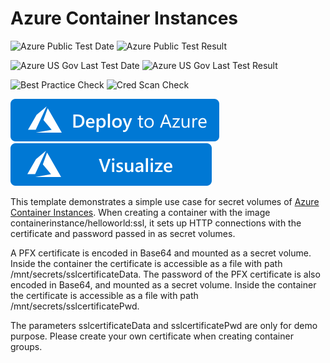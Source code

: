 # Azure Container Instances

![Azure Public Test Date](https://azurequickstartsservice.blob.core.windows.net/badges/201-aci-linuxcontainer-volume-secret/PublicLastTestDate.svg)
![Azure Public Test Result](https://azurequickstartsservice.blob.core.windows.net/badges/201-aci-linuxcontainer-volume-secret/PublicDeployment.svg)

![Azure US Gov Last Test Date](https://azurequickstartsservice.blob.core.windows.net/badges/201-aci-linuxcontainer-volume-secret/FairfaxLastTestDate.svg)
![Azure US Gov Last Test Result](https://azurequickstartsservice.blob.core.windows.net/badges/201-aci-linuxcontainer-volume-secret/FairfaxDeployment.svg)

![Best Practice Check](https://azurequickstartsservice.blob.core.windows.net/badges/201-aci-linuxcontainer-volume-secret/BestPracticeResult.svg)
![Cred Scan Check](https://azurequickstartsservice.blob.core.windows.net/badges/201-aci-linuxcontainer-volume-secret/CredScanResult.svg)

[![Deploy To Azure](https://raw.githubusercontent.com/Azure/azure-quickstart-templates/master/1-CONTRIBUTION-GUIDE/images/deploytoazure.svg?sanitize=true)]("https://portal.azure.com/#create/Microsoft.Template/uri/https%3A%2F%2Fraw.githubusercontent.com%2FAzure%2Fazure-quickstart-templates%2Fmaster%2F201-aci-linuxcontainer-volume-secret%2Fazuredeploy.json")  [![Visualize](https://raw.githubusercontent.com/Azure/azure-quickstart-templates/master/1-CONTRIBUTION-GUIDE/images/visualizebutton.svg?sanitize=true)]("http://armviz.io/#/?load=https%3A%2F%2Fraw.githubusercontent.com%2FAzure%2Fazure-quickstart-templates%2Fmaster%2F201-aci-linuxcontainer-volume-secret%2Fazuredeploy.json")

This template demonstrates a simple use case for secret volumes of [Azure Container Instances](https://docs.microsoft.com/en-us/azure/container-instances/). When creating a container with the image containerinstance/helloworld:ssl, it sets up HTTP connections with the certificate and password passed in as secret volumes.

A PFX certificate is encoded in Base64 and mounted as a secret volume. Inside the container the certificate is accessible as a file with path /mnt/secrets/sslcertificateData. The password of the PFX certificate is also encoded in Base64, and mounted as a secret volume. Inside the container the certificate is accessible as a file with path /mnt/secrets/sslcertificatePwd.

The parameters sslcertificateData and sslcertificatePwd are only for demo purpose. Please create your own certificate when creating container groups. 


